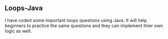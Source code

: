 ## Loops-Java
I have coded some important loops questions using Java. It will help beginners to practice the same questions and they can implement thier own logic as well.
